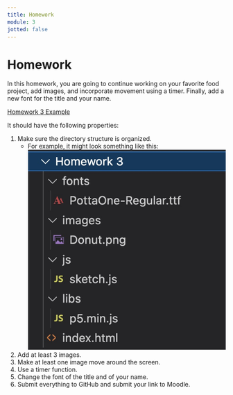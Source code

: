```yaml
---
title: Homework
module: 3
jotted: false
---
```


# Homework

In this homework, you are going to continue working on your favorite food project, add images, and incorporate movement using a timer.  Finally, add a new font for the title and your name.

<a href="https://github.com/Montana-Media-Arts/220_CreativeCoding2-Spring2023-Samples/tree/main/Homework%203" target="_blank">Homework 3 Example</a>

It should have the following properties:
1.	Make sure the directory structure is organized.
    * For example, it might look something like this:
    ![file structure example](../imgs/FileStructure.jpg)
2.	Add at least 3 images.
3.	Make at least one image move around the screen.
4.  Use a timer function.
5.	Change the font of the title and of your name.
6.  Submit everything to GitHub and submit your link to Moodle.
